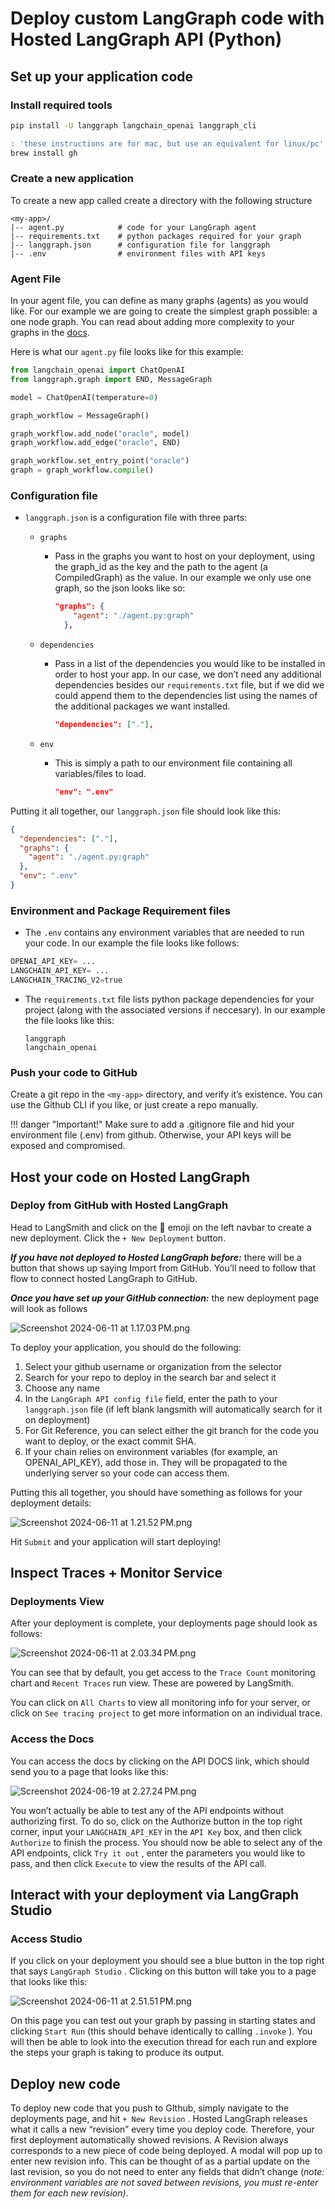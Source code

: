 # Deploy custom LangGraph code with Hosted LangGraph API (Python)

## Set up your application code

### Install required tools

```bash
pip install -U langgraph langchain_openai langgraph_cli

: 'these instructions are for mac, but use an equivalent for linux/pc'
brew install gh
```

### Create a new application

To create a new app called <my-app> create a directory with the following structure

```
<my-app>/
|-- agent.py            # code for your LangGraph agent
|-- requirements.txt    # python packages required for your graph
|-- langgraph.json      # configuration file for langgraph
|-- .env                # environment files with API keys
```

### Agent File

In your agent file, you can define as many graphs (agents) as you would like. For our example we are going to create the simplest graph possible: a one node graph. You can read about adding more complexity to your graphs in the [docs](https://langchain-ai.github.io/langgraph/tutorials/introduction/).

Here is what our `agent.py` file looks like for this example:

```python
from langchain_openai import ChatOpenAI
from langgraph.graph import END, MessageGraph

model = ChatOpenAI(temperature=0)

graph_workflow = MessageGraph()

graph_workflow.add_node("oracle", model)
graph_workflow.add_edge("oracle", END)

graph_workflow.set_entry_point("oracle")
graph = graph_workflow.compile()
```

### Configuration file

- `langgraph.json` is a configuration file with three parts:
    - `graphs`
        - Pass in the graphs you want to host on your deployment, using the graph_id as the key and the path to the agent (a CompiledGraph) as the value. In our example we only use one graph, so the json looks like so:
            
            ```json
            "graphs": {
                "agent": "./agent.py:graph"
              }, 
            ```
            
    - `dependencies`
        - Pass in a list of the dependencies you would like to be installed in order to host your app. In our case, we don’t need any additional dependencies besides our `requirements.txt` file, but if we did we could append them to the dependencies list using the names of the additional packages we want installed.
            
            ```json
            "dependencies": ["."],
            ```
            
    - `env`
        - This is simply a path to our environment file containing all variables/files to load.
            
            ```json
            "env": ".env"
            ```
            

Putting it all together, our `langgraph.json` file should look like this:

```json
{
  "dependencies": ["."],
  "graphs": {
    "agent": "./agent.py:graph"
  },
  "env": ".env"
}
```

### Environment and Package Requirement files

- The `.env` contains any environment variables that are needed to run your code. In our example the file looks like follows:

```python
OPENAI_API_KEY= ...
LANGCHAIN_API_KEY= ...
LANGCHAIN_TRACING_V2=true
```

- The `requirements.txt` file lists python package dependencies for your project (along with the associated versions if neccesary). In our example the file looks like this:
    
    ```
    langgraph
    langchain_openai
    ```

### Push your code to GitHub

Create a git repo in the `<my-app>` directory, and verify it’s existence. You can use the Github CLI if you like, or just create a repo manually.

!!! danger "Important!"
    Make sure to add a .gitignore file and hid your environment file (.env) from github. Otherwise, your API keys will be exposed and compromised.

## Host your code on Hosted LangGraph

### Deploy from GitHub with Hosted LangGraph

Head to LangSmith and click on the 🚀 emoji on the left navbar to create a new deployment. Click the `+ New Deployment` button. 

***If you have not deployed to Hosted LangGraph before:*** there will be a button that shows up saying Import from GitHub. You’ll need to follow that flow to connect hosted LangGraph to GitHub.

***Once you have set up your GitHub connection:*** the new deployment page will look as follows

![Screenshot 2024-06-11 at 1.17.03 PM.png](./img/deployment_page.png)

To deploy your application, you should do the following:

1. Select your github username or organization from the selector
2. Search for your repo to deploy in the search bar and select it
3. Choose any name
4. In the `LangGraph API config file` field, enter the path to your `langgraph.json` file (if left blank langsmith will automatically search for it on deployment)
5. For Git Reference, you can select either the git branch for the code you want to deploy, or the exact commit SHA. 
6. If your chain relies on environment variables (for example, an OPENAI_API_KEY), add those in. They will be propagated to the underlying server so your code can access them.

Putting this all together, you should have something as follows for your deployment details:

![Screenshot 2024-06-11 at 1.21.52 PM.png](./img/deploy_filled_out.png)

Hit `Submit` and your application will start deploying!

## Inspect Traces + Monitor Service

### Deployments View

After your deployment is complete, your deployments page should look as follows:

![Screenshot 2024-06-11 at 2.03.34 PM.png](./img/deployed_page.png)

You can see that by default, you get access to the `Trace Count` monitoring chart and `Recent Traces` run view. These are powered by LangSmith. 

You can click on `All Charts` to view all monitoring info for your server, or click on `See tracing project` to get more information on an individual trace.

### Access the Docs

You can access the docs by clicking on the API DOCS link, which should send you to a page that looks like this:

![Screenshot 2024-06-19 at 2.27.24 PM.png](./img/api_page.png)

You won’t actually be able to test any of the API endpoints without authorizing first. To do so, click on the Authorize button in the top right corner, input your `LANGCHAIN_API_KEY`  in the `API Key` box, and then click `Authorize`  to finish the process. You should now be able to select any of the API endpoints, click `Try it out` , enter the parameters you would like to pass, and then click `Execute` to view the results of the API call.

## Interact with your deployment via LangGraph Studio

### Access Studio

If you click on your deployment you should see a blue button in the top right that says `LangGraph Studio` . Clicking on this button will take you to a page that looks like this:

![Screenshot 2024-06-11 at 2.51.51 PM.png](./img/graph_visualiztion)

On this page you can test out your graph by passing in starting states and clicking `Start Run`  (this should behave identically to calling `.invoke` ). You will then be able to look into the execution thread for each run and explore the steps your graph is taking to produce its output.

## Deploy new code

To deploy new code that you push to GIthub, simply navigate to the deployments page, and hit `+ New Revision` . Hosted LangGraph releases what it calls a new “revision” every time you deploy code. Therefore, your first deployment automatically showed revisions. A Revision always corresponds to a new piece of code being deployed. A modal will pop up to enter new revision info. This can be thought of as a partial update on the last revision, so you do not need to enter any fields that didn’t change (*note: environment variables are not saved between revisions, you must re-enter them for each new revision)*.